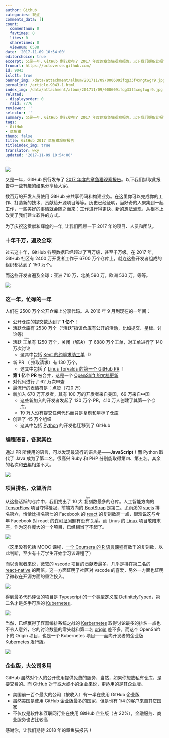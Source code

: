 ```yaml
---
author: Github
categories: 观点
comments_data: []
count:
  commentnum: 0
  favtimes: 0
  likes: 0
  sharetimes: 0
  viewnum: 6588
date: '2017-11-09 10:54:00'
editorchoice: true
excerpt: 又是一年，GitHub 例行发布了 2017 年度的章鱼猫观察报告。以下我们撷取此报告中一些有趣的结果分享给大家。
fromurl: https://octoverse.github.com/
id: 9043
islctt: true
banner_img: /data/attachment/album/201711/09/000609ifqg33f4xngtwgr9.jpg
permalink: /article-9043-1.html
index_img: /data/attachment/album/201711/09/000609ifqg33f4xngtwgr9.jpg.thumb.jpg
related:
- displayorder: 0
  raid: 7776
reviewer: ''
selector: ''
summary: 又是一年，GitHub 例行发布了 2017 年度的章鱼猫观察报告。以下我们撷取此报告中一些有趣的结果分享给大家。
tags:
- GitHub
- 章鱼猫
thumb: false
title: GitHub 2017 章鱼猫观察报告
titleindex_img: true
translator: wxy
updated: '2017-11-09 10:54:00'
---
```


![](/data/attachment/album/201711/09/000609ifqg33f4xngtwgr9.jpg)


又是一年，GitHub 例行发布了 [2017 年度的章鱼猫观察报告](https://octoverse.github.com/)。以下我们撷取此报告中一些有趣的结果分享给大家。


数百万的开发人员使用 GitHub 来共享代码和构建业务。在这里你可以完成你的工作、打造新的技术、贡献给开源项目等等。历史已经证明，当好奇的人聚集到一起工作，一些美好的事情就会随之而来：工作进行得更快、新的想法涌现，从根本上改变了我们建立软件的方式。  



为了庆祝这贡献和辉煌的一年, 让我们回顾一下 2017 年的项目、人员和团队。


### 十年千万，遍及全球


过去这十年，GitHub 各项数据已经超过了百万级，甚至千万级。在 2017 年，GitHub 社区有 2400 万开发者工作于 6700 万个仓库上，就连这些开发者组成的组织都达到了 150 万个。


而这些开发者遍及全球：亚洲 710 万，北美 590 万，欧洲 530 万，等等。


![](/data/attachment/album/201711/09/001536b203gkvokvpg8rin.jpg)


### 这一年，忙碌的一年


人们在 2500 万个公开仓库上分享代码。从 2016 年 9 月到现在的一年间：


* 公开仓库的提交数达到了 **1 亿个**！
* 活跃仓库有 2530 万个（“活跃”指该仓库有公开的活动，比如提交、星标、讨论等）
* 活跃<ruby> 工单 <rp>  （ </rp> <rt>  issue </rt> <rp>  ） </rp></ruby>有 1250 万个，关闭（解决）了 6880 万个工单，对工单进行了 140 万次讨论
	+ 这其中包括 [Kent 的约聊求助工单](https://github.com/kentcdodds/ama/issues/295) :D
* 新 PR （<ruby> 拉取请求 <rp>  （ </rp> <rt>  pull request </rt> <rp>  ） </rp></ruby>）有 130 万个，
	+ 这其中包括了 [Linus Torvalds 的第一个 GitHub PR](https://github.com/Subsurface-divelog/subsurface/pull/155) ！
* **第 1 亿个 PR** 被合并，这是一个 [OpenShift 的文档更新](https://github.com/openshift/openshift-docs/pull/4509)
* 对代码进行了 62 万次审查
* 最流行的表情符是：点赞（720 万）
* 新加入 670 万开发者，其有 100 万的开发者来自美国，69 万来自中国
	+ 这些新加入的开发者发起了 120 万个 PR，410 万人创建了其第一个仓库，
	+ 19 万人没有提交任何代码而只是复刻和星标了仓库
* 创建了 45 万个组织
	+ 这其中包括 [Python](https://github.com/python) 的开发也迁移到了 GitHub


### 编程语言，各就其位


通过 PR 所使用的语言，可以发现最流行的语言是——**JavaScript**！而 Python 取代了 Java 成为了第二名。很高兴 Ruby 和 PHP 分别能取得第四、第五名。其余的名次和[去年](/article-7776-1.html)相差不大。


![](/data/attachment/album/201711/09/003148sdflxzl5s9d5yfbb.jpg)


### 项目排名，众望所归


从这些活跃的仓库中，我们找出了 10 大<ruby> 复刻 <rp>  （ </rp> <rt>  fork </rt> <rp>  ） </rp></ruby>数最多的仓库。人工智能方向的 [TensorFlow](https://github.com/tensorflow/tensorflow) 项目夺得桂冠，前端方向的 [BootStrap](https://github.com/twbs/bootstrap) 是第二。尤雨溪的 [vuejs](https://github.com/vuejs/vue) 排名第六，恰恰比排名第七的 Facebook 的 [react](https://github.com/facebook/react) 的复刻数高一点，很难说这与今年 Facebook 对 react 的[许可证问题](/article-8733-1.html)有没有关系。而 Linus 的 [Linux](https://github.com/torvalds/linux) 项目敬陪末座，作为这样庞大的一个项目，已经相当了不起了。


![](/data/attachment/album/201711/09/080451o0rj98k0dijn838e.jpg)


（这里没有包括 MOOC 课程，[一个 Coursera 的 R 语言课程](https://github.com/rdpeng/ProgrammingAssignment2)有数千的复刻数，以此判断，至少有十万学生开始学习该课程了）


而以贡献者来说，微软的 [vscode](https://github.com/Microsoft/vscode) 项目的贡献者最多，几乎是排在第二名的 [react-native](https://github.com/facebook/react-native) 的两倍。这一方面证明了社区对 vscode 的喜爱，另外一方面也证明了微软在开源方面的重注投入。


![](/data/attachment/album/201711/09/081117xyjj2qyrlsr3lqqj.jpg)


得到最多代码评议的项目是 Typescript 的一个类型定义库 [DefinitelyTyped](https://github.com/DefinitelyTyped/DefinitelyTyped)，第二名才是炙手可热的 [Kubernetes](https://github.com/kubernetes/kubernetes)。


![](/data/attachment/album/201711/09/081215thgm4gzjihim4ttg.jpg)


当然，已经赢得了容器编排系统之战的 [Kerbernetes](https://github.com/kubernetes/kubernetes) 取得讨论最多的排名一点也不令人意外，它的讨论数量的零头就和第二名 [origin](https://github.com/openshift/origin) 差不多，而这个 OpenShift 下的 Origin 项目，也是一个 Kubernetes 项目——面向开发者的企业版 Kubernetes 发行版。


![](/data/attachment/album/201711/09/081628zw5ucu8t1qouw85e.jpg)


### 企业版，大公司多用


GitHub 虽然对个人的公开使用提供免费的服务，当然，如果你想放私有仓库，是要交费的。而 GitHub 对于或大或小的企业来说，更适用的是其企业版。


* 美国前一百个最大的公司（按收入）有一半在使用 GitHub 企业版
* 虽然美国是使用 GitHub 企业版最多的国家，但是也有 1/4 的客户来自其它国家
* 不仅仅是软件和互联网行业在使用 GitHub 企业版（占 22%），金融服务、商业服务也占比较高


感谢你，让我们期待 2018 年的章鱼猫报告！